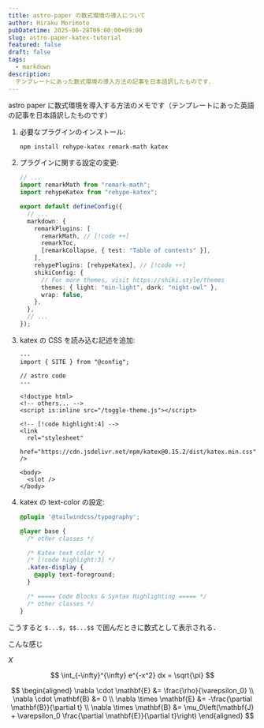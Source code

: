 ```yaml
---
title: astro-paper の数式環境の導入について
author: Hiraku Morimoto
pubDatetime: 2025-06-28T09:00:00+09:00
slug: astro-paper-katex-tutorial
featured: false
draft: false
tags:
  - markdown
description:
  テンプレートにあった数式環境の導入方法の記事を日本語訳したものです．
---
```



astro paper に数式環境を導入する方法のメモです（テンプレートにあった英語の記事を日本語訳したものです）


1. 必要なプラグインのインストール:

   ```bash
   npm install rehype-katex remark-math katex
   ```

2. プラグインに関する設定の変更:

   ```ts file=astro.config.ts
   // ...
   import remarkMath from "remark-math";
   import rehypeKatex from "rehype-katex";

   export default defineConfig({
     // ...
     markdown: {
       remarkPlugins: [
         remarkMath, // [!code ++]
         remarkToc,
         [remarkCollapse, { test: "Table of contents" }],
       ],
       rehypePlugins: [rehypeKatex], // [!code ++]
       shikiConfig: {
         // For more themes, visit https://shiki.style/themes
         themes: { light: "min-light", dark: "night-owl" },
         wrap: false,
       },
     },
     // ...
   });
   ```

3. katex の CSS を読み込む記述を追加: 

   ```astro file=src/layouts/Layout.astro
   ---
   import { SITE } from "@config";

   // astro code
   ---

   <!doctype html>
   <!-- others... -->
   <script is:inline src="/toggle-theme.js"></script>

   <!-- [!code highlight:4] -->
   <link
     rel="stylesheet"
     href="https://cdn.jsdelivr.net/npm/katex@0.15.2/dist/katex.min.css"
   />

   <body>
     <slot />
   </body>
   ```

4. katex の text-color の設定: 

   ```css file=src/styles/typography.css
   @plugin '@tailwindcss/typography';

   @layer base {
     /* other classes */

     /* Katex text color */
     /* [!code highlight:3] */
     .katex-display {
       @apply text-foreground;
     }

     /* ===== Code Blocks & Syntax Highlighting ===== */
     /* other classes */
   }
   ```

こうすると `$...$`，`$$...$$` で囲んだときに数式として表示される．

こんな感じ

$X$

$$ \int_{-\infty}^{\infty} e^{-x^2} dx = \sqrt{\pi} $$

$$
\begin{aligned}
\nabla \cdot \mathbf{E} &= \frac{\rho}{\varepsilon_0} \\
\nabla \cdot \mathbf{B} &= 0 \\
\nabla \times \mathbf{E} &= -\frac{\partial \mathbf{B}}{\partial t} \\
\nabla \times \mathbf{B} &= \mu_0\left(\mathbf{J} + \varepsilon_0 \frac{\partial \mathbf{E}}{\partial t}\right)
\end{aligned}
$$

